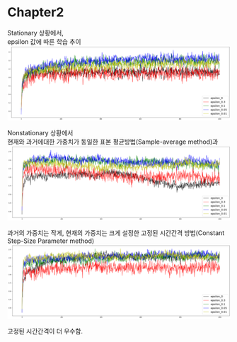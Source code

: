 # Chapter2



Stationary 상황에서,   
epsilon 값에 따른 학습 추이 
![stationary](img/stationary_sample_avg.png)
   
   

Nonstationary 상황에서      
현재와 과거에대한 가중치가 동일한 표본 평균방법(Sample-average method)과    
![sample1](img/nonstationary_sample_avg.png)    
     
    

과거의 가중치는 작게, 현재의 가중치는 크게 설정한
고정된 시간간격 방법(Constant Step-Size Parameter method)
![sample2](img/nonstationary_fixed.png)    

고정된 시간간격이 더 우수함.